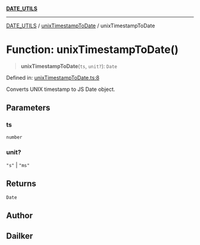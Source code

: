 [**DATE_UTILS**](../../README.md)

***

[DATE_UTILS](../../README.md) / [unixTimestampToDate](../README.md) / unixTimestampToDate

# Function: unixTimestampToDate()

> **unixTimestampToDate**(`ts`, `unit?`): `Date`

Defined in: [unixTimestampToDate.ts:8](https://github.com/dailker/everyutil/blob/f33ff2a1c373a0e08c438de945fcd1ee70900b4c/src/date/unixTimestampToDate.ts#L8)

Converts UNIX timestamp to JS Date object.

## Parameters

### ts

`number`

### unit?

`"s"` | `"ms"`

## Returns

`Date`

## Author

## Dailker
